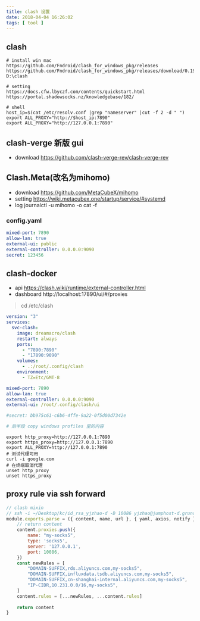 ```yaml
---
title: clash 设置
date: 2018-04-04 16:26:02
tags: [ tool ]
---
```


## clash

```shell
# install win mac
https://github.com/Fndroid/clash_for_windows_pkg/releases
https://github.com/Fndroid/clash_for_windows_pkg/releases/download/0.19.12/Clash.for.Windows.Setup.0.19.12.exe
D:\clash

# setting
https://docs.cfw.lbyczf.com/contents/quickstart.html
https://portal.shadowsocks.nz/knowledgebase/182/

# shell
host_ip=$(cat /etc/resolv.conf |grep "nameserver" |cut -f 2 -d " ")
export ALL_PROXY="http://$host_ip:7890"
export ALL_PROXY="http://127.0.0.1:7890"
```

## clash-verge 新版 gui

- download https://github.com/clash-verge-rev/clash-verge-rev

## Clash.Meta(改名为mihomo)

- download https://github.com/MetaCubeX/mihomo
- setting https://wiki.metacubex.one/startup/service/#systemd
- log journalctl -u mihomo -o cat -f

### config.yaml
```yaml
mixed-port: 7890
allow-lan: true
external-ui: public
external-controller: 0.0.0.0:9090
secret: 123456
```

## clash-docker

- api https://clash.wiki/runtime/external-controller.html
- dashboard http://localhost:17890/ui/#/proxies

> cd /etc/clash

```yaml title="docker-compose.yml"
version: "3"
services:
  svc-clash:
    image: dreamacro/clash
    restart: always
    ports:
      - "7890:7890"
      - "17890:9090"
    volumes:
      - .:/root/.config/clash
    environment:
      - TZ=Etc/GMT-8
```

```yaml title="docker-compose.yml"
mixed-port: 7890
allow-lan: true
external-controller: 0.0.0.0:9090
external-ui: /root/.config/clash/ui

#secret: bb975c61-c6b6-4ffe-9a22-0f5d00d7342e

# 后半段 copy windows profiles 里的内容
```

```shell
export http_proxy=http://127.0.0.1:7890
export https_proxy=http://127.0.0.1:7890
export ALL_PROXY=http://127.0.0.1:7890
# 测试代理可用
curl -i google.com
# 在终端取消代理
unset http_proxy
unset https_proxy
```


## proxy rule via ssh forward

```js
// clash mixin
// ssh -i ~/Desktop/kc/id_rsa_yjzhao-d -D 10086 yjzhao@jumphost-d.grundfos.cn -N
module.exports.parse = ({ content, name, url }, { yaml, axios, notify }) => {
    // return content
    content.proxies.push({
        name: "my-socks5",
        type: 'socks5',
        server: '127.0.0.1',
        port: 10086,
    })
    const newRules = [
        "DOMAIN-SUFFIX,rds.aliyuncs.com,my-socks5",
        "DOMAIN-SUFFIX,influxdata.tsdb.aliyuncs.com,my-socks5",
        "DOMAIN-SUFFIX,cn-shanghai-internal.aliyuncs.com,my-socks5",
        "IP-CIDR,10.231.0.0/16,my-socks5",
    ]
    content.rules = [...newRules, ...content.rules]
    
    return content
}
```

